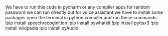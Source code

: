We have to run this code in pycharm or any compiler apps
for random password we can run directly 
but for voice assistant we have to install some packages 
open the terminal in python compiler and run these commands 
!pip install speechrecoginition
!pip install pywhatkit
!pip install pyttsx3
!pip install wikipedia
!pip install pyAudio
